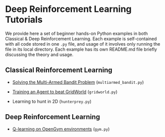 # Deep Reinforcement Learning Tutorials

We provide here a set of beginner hands-on Python examples in both Classical & Deep Reinforcement Learning. Each example is self-contained with all code stored in one `.py` file, and usage of it involves only running the file in its local directory. Each example has its own README.md file briefly discussing the theory and usage. 


 ## Classical Reinforcement Learning
 
* [Solving the Multi-Armed Bandit Problem](https://github.com/ankonzoid/Reinforcement-Learning-Tutorials/tree/master/multiarmed_bandit) (`multiarmed_bandit.py`)

* [Training an Agent to beat GridWorld](https://github.com/ankonzoid/Reinforcement-Learning-Tutorials/tree/master/gridworld) (`gridworld.py`) 

* Learning to hunt in 2D (`hunterprey.py`) 

 ## Deep Reinforcement Learning
 
* [Q-learning on OpenGym environments](https://github.com/ankonzoid/Reinforcement-Learning-Tutorials/tree/master/gym) (`gym.py`)
